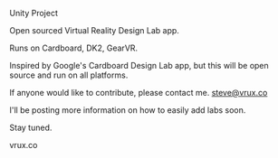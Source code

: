 
Unity Project

Open sourced Virtual Reality Design Lab app.

Runs on Cardboard, DK2, GearVR.

Inspired by Google's Cardboard Design Lab app, but this will be open source and run on all platforms.

If anyone would like to contribute, please contact me.   steve@vrux.co

I'll be posting more information on how to easily add labs soon.

Stay tuned.

vrux.co